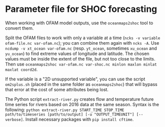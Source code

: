 # Parameter file for SHOC forecasting

When working with OFAM model outputs, use the `oceanmaps2shoc` tool to convert them. 

Split the OFAM files to work with only a variable at a time (`ncks -v variable ofam-file.nc var-ofam.nc`); you can combine them again with `ncks -A`. Use `ncdump -v xt_ocean var-ofam.nc` (resp. `yt_ocean`, sometimes `xu_ocean` and `yu_ocean`) to find extreme values of longitude and latitude. The chosen values must be inside the extent of the file, but not too close to the limits. Then use `oceanmaps2shoc var-ofam.nc var-shoc.nc minlon maxlon minlat maxlat coord2d`. 

If the variable is a "2D unsupported variable", you can use the script `om2splus.sh` (placed in the same folder as `oceanmaps2shoc`) that will bypass that error at the cost of some attributes being lost.

The Python script `extract-river.py` creates flow and temperature future time series for rivers based on 2016 data at the same season. Syntax is the following: `python extract-river.py START_TIME STOP_TIME path/to/timeseries [path/to/output] [-u "OUTPUT_TIMEUNIT"] [--verbose]`. Install necessary packages with `pip install cftime`.
